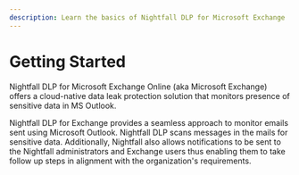 ```yaml
---
description: Learn the basics of Nightfall DLP for Microsoft Exchange
---
```


# Getting Started

Nightfall DLP for Microsoft Exchange Online (aka Microsoft Exchange) offers a cloud-native data leak protection solution that monitors presence of sensitive data in MS Outlook.&#x20;

Nightfall DLP for Exchange provides a seamless approach to monitor emails sent using Microsoft Outlook. Nightfall DLP scans messages in the mails for sensitive data. Additionally, Nightfall also allows notifications to be sent to the Nightfall administrators and Exchange users thus enabling them to take follow up steps in alignment with the organization's requirements.&#x20;



